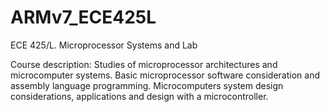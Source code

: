 # ARMv7_ECE425L
ECE 425/L. Microprocessor Systems and Lab

Course description:
Studies of microprocessor architectures and microcomputer systems. Basic microprocessor software consideration and assembly language programming. Microcomputers system design considerations, applications and design with a microcontroller.
